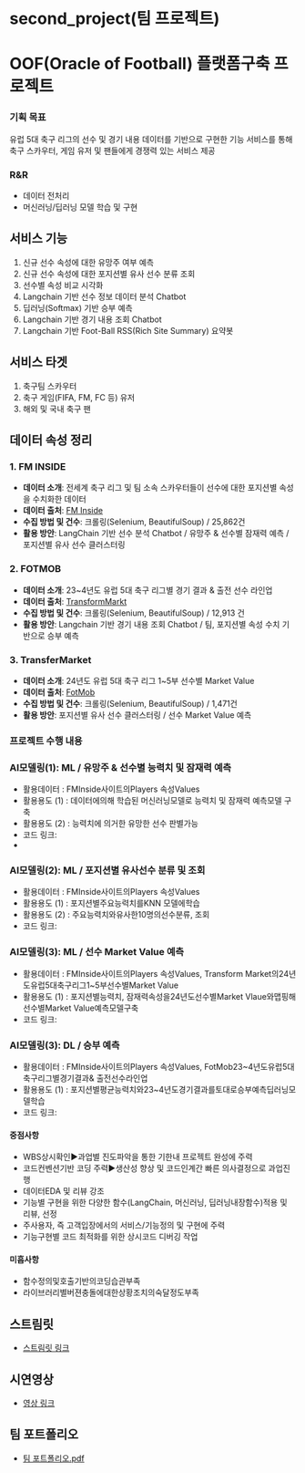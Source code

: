 # second_project(팀 프로젝트)

# OOF(Oracle of Football) 플랫폼구축 프로젝트

### 기획 목표
유럽 5대 축구 리그의 선수 및 경기 내용 데이터를 기반으로 구현한 기능 서비스를 통해 축구 스카우터, 게임 유저 및 팬들에게 경쟁력 있는 서비스 제공

### R&R
- 데이터 전처리
- 머신러닝/딥러닝 모델 학습 및 구현

## 서비스 기능
1. 신규 선수 속성에 대한 유망주 여부 예측
2. 신규 선수 속성에 대한 포지션별 유사 선수 분류 조회
3. 선수별 속성 비교 시각화
4. Langchain 기반 선수 정보 데이터 분석 Chatbot
5. 딥러닝(Softmax) 기반 승부 예측
6. Langchain 기반 경기 내용 조회 Chatbot
7. Langchain 기반 Foot-Ball RSS(Rich Site Summary) 요약봇

## 서비스 타겟
1. 축구팀 스카우터
2. 축구 게임(FIFA, FM, FC 등) 유저
3. 해외 및 국내 축구 팬

## 데이터 속성 정리

### 1. FM INSIDE
- **데이터 소개**: 전세계 축구 리그 및 팀 소속 스카우터들이 선수에 대한 포지션별 속성을 수치화한 데이터
- **데이터 출처**: [FM Inside](https://fminside.net)
- **수집 방법 및 건수**: 크롤링(Selenium, BeautifulSoup) / 25,862건
- **활용 방안**: LangChain 기반 선수 분석 Chatbot / 유망주 & 선수별 잠재력 예측 / 포지션별 유사 선수 클러스터링

### 2. FOTMOB
- **데이터 소개**: 23~4년도 유럽 5대 축구 리그별 경기 결과 & 출전 선수 라인업
- **데이터 출처**: [TransformMarkt](https://transfermarket.com)
- **수집 방법 및 건수**: 크롤링(Selenium, BeautifulSoup) / 12,913 건
- **활용 방안**: Langchain 기반 경기 내용 조회 Chatbot / 팀, 포지션별 속성 수치 기반으로 승부 예측

### 3. TransferMarket
- **데이터 소개**: 24년도 유럽 5대 축구 리그 1~5부 선수별 Market Value
- **데이터 출처**: [FotMob](https://fotmob.com)
- **수집 방법 및 건수**: 크롤링(Selenium, BeautifulSoup) / 1,471건
- **활용 방안**: 포지션별 유사 선수 클러스터링 / 선수 Market Value 예측


### 프로젝트 수행 내용
### AI모델링(1): ML / 유망주 & 선수별 능력치 및 잠재력 예측
  - 활용데이터 : FMInside사이트의Players 속성Values
  - 활용용도 (1) : 데이터에의해 학습된 머신러닝모델로 능력치 및 잠재력 예측모델 구축
  - 활용용도 (2) : 능력치에 의거한 유망한 선수 판별가능
  - 코드 링크:
  - 
### AI모델링(2): ML / 포지션별 유사선수 분류 및 조회 
  - 활용데이터 : FMInside사이트의Players 속성Values
  - 활용용도 (1) : 포지션별주요능력치를KNN 모델에학습
  - 활용용도 (2) : 주요능력치와유사한10명의선수분류, 조회
  - 코드 링크:

### AI모델링(3): ML / 선수 Market Value 예측 
  - 활용데이터 : FMInside사이트의Players 속성Values, Transform Market의24년도유럽5대축구리그1~5부선수별Market Value
  - 활용용도 (1) : 포지션별능력치, 잠재력속성을24년도선수별Market Vlaue와맵핑해선수별Market Value예측모델구축
  - 코드 링크:


### AI모델링(3): DL / 승부 예측 
  - 활용데이터 : FMInside사이트의Players 속성Values, FotMob23~4년도유럽5대축구리그별경기결과& 출전선수라인업
  - 활용용도 (1) : 포지션별평균능력치와23~4년도경기결과를토대로승부예측딥러닝모델학습
  - 코드 링크: 

#### 중점사항
- WBS상시확인▶과업별 진도파악을 통한 기한내 프로젝트 완성에 주력
- 코드컨벤션기반 코딩 주력▶생산성 향상 및 코드인계간 빠른 의사결정으로 과업진행
- 데이터EDA 및 리뷰 강조
- 기능별 구현을 위한 다양한 함수(LangChain, 머신러닝, 딥러닝내장함수)적용 및 리뷰, 선정
- 주사용자, 즉 고객입장에서의 서비스/기능정의 및 구현에 주력
- 기능구현별 코드 최적화를 위한 상시코드 디버깅 작업
 
 #### 미흡사항
- 함수정의및호출기반의코딩습관부족
- 라이브러리별버젼충돌에대한상황조치의숙달정도부족

## 스트림릿
- [스트림릿 링크](https://sayoof-adios.streamlit.app/)

## 시연영상
- [영상 링크](2차%20프로젝트(동영상).mp4)

## 팀 포트폴리오
- [팀 포트폴리오.pdf](OOF_Final_PJT.pdf)
